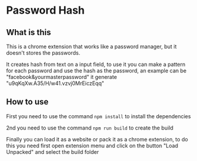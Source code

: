 # Password Hash

## What is this

This is a chrome extension that works like a password manager, but it doesn't stores the passwords.

It creates hash from text on a input field, to use it you can make a pattern for each password and use the hash as the password, an example can be "facebook&yourmasterpassword" it generate "u9qKqXw.A35/H/w41.vzvj0MrEiczEqq"

## How to use
First you need to use the command `npm install` to install the dependencies

2nd you need to use the command `npm run build` to create the build

Finally you can load it as a website or pack it as a chrome extension, to do this you need first open extension menu and click on the button "Load Unpacked" and select the build folder
